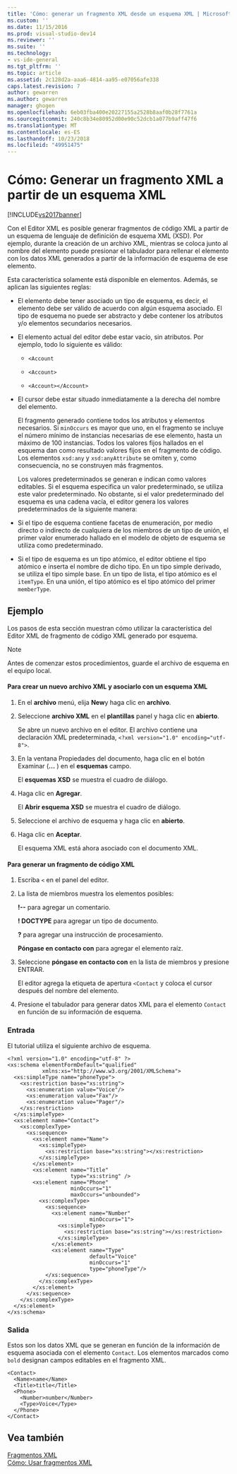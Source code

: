 ```yaml
---
title: 'Cómo: generar un fragmento XML desde un esquema XML | Microsoft Docs'
ms.custom: ''
ms.date: 11/15/2016
ms.prod: visual-studio-dev14
ms.reviewer: ''
ms.suite: ''
ms.technology:
- vs-ide-general
ms.tgt_pltfrm: ''
ms.topic: article
ms.assetid: 2c128d2a-aaa6-4814-aa95-e07056afe338
caps.latest.revision: 7
author: gewarren
ms.author: gewarren
manager: ghogen
ms.openlocfilehash: 6eb03fba400e20227155a2528b8aaf0b28f7761a
ms.sourcegitcommit: 240c8b34e80952d00e90c52dcb1a077b9aff47f6
ms.translationtype: MT
ms.contentlocale: es-ES
ms.lasthandoff: 10/23/2018
ms.locfileid: "49951475"
---
```

# <a name="how-to-generate-an-xml-snippet-from-an-xml-schema"></a>Cómo: Generar un fragmento XML a partir de un esquema XML
[!INCLUDE[vs2017banner](../includes/vs2017banner.md)]

  
Con el Editor XML es posible generar fragmentos de código XML a partir de un esquema de lenguaje de definición de esquema XML (XSD). Por ejemplo, durante la creación de un archivo XML, mientras se coloca junto al nombre del elemento puede presionar el tabulador para rellenar el elemento con los datos XML generados a partir de la información de esquema de ese elemento.  
  
 Esta característica solamente está disponible en elementos. Además, se aplican las siguientes reglas:  
  
- El elemento debe tener asociado un tipo de esquema, es decir, el elemento debe ser válido de acuerdo con algún esquema asociado. El tipo de esquema no puede ser abstracto y debe contener los atributos y/o elementos secundarios necesarios.  
  
- El elemento actual del editor debe estar vacío, sin atributos. Por ejemplo, todo lo siguiente es válido:  
  
  -   `<Account`  
  
  -   `<Account>`  
  
  -   `<Account></Account>`  
  
- El cursor debe estar situado inmediatamente a la derecha del nombre del elemento.  
  
  El fragmento generado contiene todos los atributos y elementos necesarios. Si `minOccurs` es mayor que uno, en el fragmento se incluye el número mínimo de instancias necesarias de ese elemento, hasta un máximo de 100 instancias. Todos los valores fijos hallados en el esquema dan como resultado valores fijos en el fragmento de código. Los elementos `xsd:any` y `xsd:anyAttribute` se omiten y, como consecuencia, no se construyen más fragmentos.  
  
  Los valores predeterminados se generan e indican como valores editables. Si el esquema especifica un valor predeterminado, se utiliza este valor predeterminado. No obstante, si el valor predeterminado del esquema es una cadena vacía, el editor genera los valores predeterminados de la siguiente manera:  
  
- Si el tipo de esquema contiene facetas de enumeración, por medio directo o indirecto de cualquiera de los miembros de un tipo de unión, el primer valor enumerado hallado en el modelo de objeto de esquema se utiliza como predeterminado.  
  
- Si el tipo de esquema es un tipo atómico, el editor obtiene el tipo atómico e inserta el nombre de dicho tipo. En un tipo simple derivado, se utiliza el tipo simple base. En un tipo de lista, el tipo atómico es el `itemType`. En una unión, el tipo atómico es el tipo atómico del primer `memberType`.  
  
## <a name="example"></a>Ejemplo  
 Los pasos de esta sección muestran cómo utilizar la característica del Editor XML de fragmento de código XML generado por esquema.  
  
> [!NOTE]
>  Antes de comenzar estos procedimientos, guarde el archivo de esquema en el equipo local.  
  
#### <a name="to-create-a-new-xml-file-and-associate-it-with-an-xml-schema"></a>Para crear un nuevo archivo XML y asociarlo con un esquema XML  
  
1.  En el **archivo** menú, elija **New**y haga clic en **archivo**.  
  
2.  Seleccione **archivo XML** en el **plantillas** panel y haga clic en **abierto**.  
  
     Se abre un nuevo archivo en el editor. El archivo contiene una declaración XML predeterminada, `<?xml version="1.0" encoding="utf-8">`.  
  
3.  En la ventana Propiedades del documento, haga clic en el botón Examinar (**...** ) en el **esquemas** campo.  
  
     El **esquemas XSD** se muestra el cuadro de diálogo.  
  
4.  Haga clic en **Agregar**.  
  
     El **Abrir esquema XSD** se muestra el cuadro de diálogo.  
  
5.  Seleccione el archivo de esquema y haga clic en **abierto**.  
  
6.  Haga clic en **Aceptar**.  
  
     El esquema XML está ahora asociado con el documento XML.  
  
#### <a name="to-generate-an-xml-snippet"></a>Para generar un fragmento de código XML  
  
1.  Escriba `<` en el panel del editor.  
  
2.  La lista de miembros muestra los elementos posibles:  
  
     **!--** para agregar un comentario.  
  
     **! DOCTYPE** para agregar un tipo de documento.  
  
     **?** para agregar una instrucción de procesamiento.  
  
     **Póngase en contacto con** para agregar el elemento raíz.  
  
3.  Seleccione **póngase en contacto con** en la lista de miembros y presione ENTRAR.  
  
     El editor agrega la etiqueta de apertura `<Contact` y coloca el cursor después del nombre del elemento.  
  
4.  Presione el tabulador para generar datos XML para el elemento `Contact` en función de su información de esquema.  
  
### <a name="input"></a>Entrada  
 El tutorial utiliza el siguiente archivo de esquema.  
  
```  
<?xml version="1.0" encoding="utf-8" ?>  
<xs:schema elementFormDefault="qualified"  
           xmlns:xs="http://www.w3.org/2001/XMLSchema">  
  <xs:simpleType name="phoneType">  
    <xs:restriction base="xs:string">  
      <xs:enumeration value="Voice"/>  
      <xs:enumeration value="Fax"/>  
      <xs:enumeration value="Pager"/>  
    </xs:restriction>  
  </xs:simpleType>  
  <xs:element name="Contact">  
    <xs:complexType>  
      <xs:sequence>  
        <xs:element name="Name">  
          <xs:simpleType>  
            <xs:restriction base="xs:string"></xs:restriction>  
          </xs:simpleType>  
        </xs:element>  
        <xs:element name="Title"  
                    type="xs:string" />  
        <xs:element name="Phone"  
                    minOccurs="1"  
                    maxOccurs="unbounded">  
          <xs:complexType>  
            <xs:sequence>  
              <xs:element name="Number"  
                          minOccurs="1">  
                <xs:simpleType>  
                  <xs:restriction base="xs:string"></xs:restriction>  
                </xs:simpleType>  
              </xs:element>  
              <xs:element name="Type"  
                          default="Voice"  
                          minOccurs="1"  
                          type="phoneType"/>  
            </xs:sequence>  
          </xs:complexType>  
        </xs:element>  
      </xs:sequence>  
    </xs:complexType>  
  </xs:element>  
</xs:schema>  
```  
  
### <a name="output"></a>Salida  
 Estos son los datos XML que se generan en función de la información de esquema asociada con el elemento `Contact`. Los elementos marcados como `bold` designan campos editables en el fragmento XML.  
  
```  
<Contact>  
  <Name>name</Name>  
  <Title>title</Title>  
  <Phone>  
    <Number>number</Number>  
    <Type>Voice</Type>  
  </Phone>  
</Contact>  
```  
  
## <a name="see-also"></a>Vea también  
 [Fragmentos XML](../xml-tools/xml-snippets.md)   
 [Cómo: Usar fragmentos XML](../xml-tools/how-to-use-xml-snippets.md)



